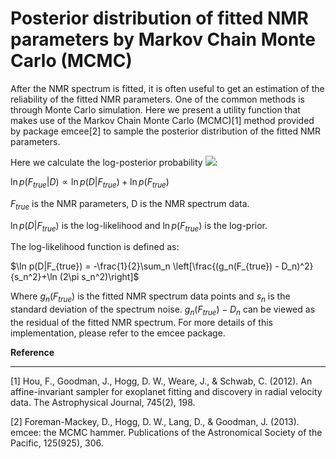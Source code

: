 # Posterior distribution of fitted NMR parameters by Markov Chain Monte Carlo (MCMC) 

After the NMR spectrum is fitted, it is often useful to get an estimation of the reliability of the fitted NMR parameters. One of the common methods is through Monte Carlo simulation. Here we present a utility function that makes use of the Markov Chain Monte Carlo (MCMC)[1] method provided by package emcee[2] to sample the posterior distribution of the fitted NMR parameters.

Here we calculate the log-posterior probability <img src="https://render.githubusercontent.com/render/math?math=\ln p(F_{true} | D)">:

$\ln p(F_{true} | D) \propto \ln p(D | F_{true}) + \ln p(F_{true})$

$F_{true}$ is the NMR parameters, D is the NMR spectrum data.

$\ln p(D | F_{true})$ is the log-likelihood and $\ln p(F_{true})$ is the log-prior.

The log-likelihood function is defined as:

$\ln p(D|F_{true}) = -\frac{1}{2}\sum_n \left[\frac{(g_n(F_{true}) - D_n)^2}{s_n^2}+\ln (2\pi s_n^2)\right]$

Where $g_n(F_{true})$ is the fitted NMR spectrum data points and  $s_n$ is the standard deviation of the spectrum noise. $g_n(F_{true}) - D_n$ can be viewed as the residual of the fitted NMR spectrum. For more details of this implementation, please refer to the emcee package.

**Reference**
____________________________________________________________________________________________
[1] Hou, F., Goodman, J., Hogg, D. W., Weare, J., & Schwab, C. (2012). An affine-invariant sampler for exoplanet fitting and discovery in radial velocity data. The Astrophysical Journal, 745(2), 198.

[2] Foreman-Mackey, D., Hogg, D. W., Lang, D., & Goodman, J. (2013). emcee: the MCMC hammer. Publications of the Astronomical Society of the Pacific, 125(925), 306.